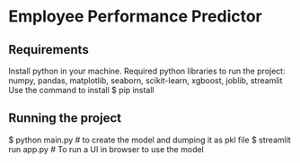 # Employee Performance Predictor
## Requirements
Install python in your machine.
Required python libraries to run the project: numpy, pandas, matplotlib, seaborn, scikit-learn, xgboost, joblib, streamlit
Use the command to install
$ pip install <ABOVE-PACKAGE-NAME>

## Running the project
$ python main.py # to create the model and dumping it as pkl file
$ streamlit run app.py # To run a UI in browser to use the model

